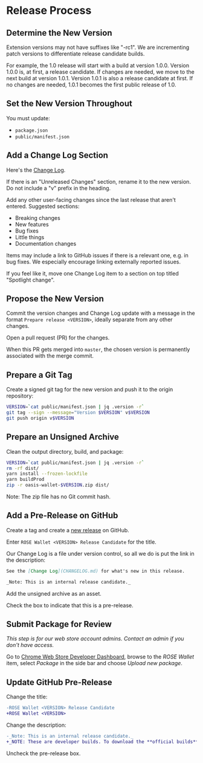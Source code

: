 # Release Process

## Determine the New Version
Extension versions may not have suffixes like "-rc1".
We are incrementing patch versions to differentiate release candidate builds.

For example, the 1.0 release will start with a build at version 1.0.0.
Version 1.0.0 is, at first, a release candidate.
If changes are needed, we move to the next build at version 1.0.1.
Version 1.0.1 is also a release candidate at first.
If no changes are needed, 1.0.1 becomes the first public release of 1.0.

## Set the New Version Throughout
You must update:

- `package.json`
- `public/manifest.json`

## Add a Change Log Section
Here's the [Change Log](../CHANGELOG.md).

If there is an "Unreleased Changes" section, rename it to the new version.
Do not include a "v" prefix in the heading.

Add any other user-facing changes since the last release that aren't entered.
Suggested sections:

- Breaking changes
- New features
- Bug fixes
- Little things
- Documentation changes

Items may include a link to GitHub issues if there is a relevant one, e.g. in bug fixes.
We especially encourage linking externally reported issues.

If you feel like it, move one Change Log item to a section on top titled "Spotlight change".

## Propose the New Version
Commit the version changes and Change Log update with a message in the format
`Prepare release <VERSION>`, ideally separate from any other changes.

Open a pull request (PR) for the changes.

When this PR gets merged into `master`, the chosen version is permanently associated with the merge
commit.

## Prepare a Git Tag

Create a signed git tag for the new version and push it to the origin repository:

```sh
VERSION=`cat public/manifest.json | jq .version -r`
git tag --sign --message="Version $VERSION" v$VERSION
git push origin v$VERSION
```

## Prepare an Unsigned Archive
Clean the output directory, build, and package:

```sh
VERSION=`cat public/manifest.json | jq .version -r`
rm -rf dist/
yarn install --frozen-lockfile
yarn buildProd
zip -r oasis-wallet-$VERSION.zip dist/
```

Note: The zip file has no Git commit hash.

## Add a Pre-Release on GitHub
Create a tag and create a
[new release](https://github.com/oasisprotocol/oasis-wallet-ext/releases/new) on GitHub.

Enter `ROSE Wallet <VERSION> Release Candidate` for the title.

Our Change Log is a file under version control, so all we do is put the link in the description:

```md
See the [Change Log](CHANGELOG.md) for what's new in this release.

_Note: This is an internal release candidate._
```

Add the unsigned archive as an asset.

Check the box to indicate that this is a pre-release.

## Submit Package for Review

_This step is for our web store account admins._
_Contact an admin if you don't have access._

Go to [Chrome Web Store Developer Dashboard](https://chrome.google.com/webstore/devconsole/),
browse to the _ROSE Wallet_ item,
select _Package_ in the side bar and
choose _Upload new package_.

## Update GitHub Pre-Release
Change the title:

```diff
-ROSE Wallet <VERSION> Release Candidate
+ROSE Wallet <VERSION>
```

Change the description:

```diff
-_Note: This is an internal release candidate._
+_NOTE: These are developer builds. To download the **official builds**, go to [Chrome Web Store](https://chrome.google.com/webstore/detail/oasis-wallet/ppdadbejkmjnefldpcdjhnkpbjkikoip)._
```

Uncheck the pre-release box.
